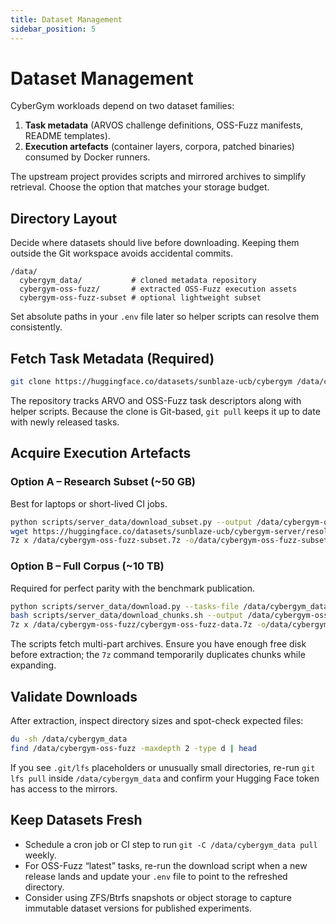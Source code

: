 ```yaml
---
title: Dataset Management
sidebar_position: 5
---
```


# Dataset Management

CyberGym workloads depend on two dataset families:

1. **Task metadata** (ARVOS challenge definitions, OSS-Fuzz manifests, README templates).
2. **Execution artefacts** (container layers, corpora, patched binaries) consumed by Docker runners.

The upstream project provides scripts and mirrored archives to simplify retrieval. Choose the option that matches your storage budget.

## Directory Layout

Decide where datasets should live before downloading. Keeping them outside the Git workspace avoids accidental commits.

```text
/data/
  cybergym_data/           # cloned metadata repository
  cybergym-oss-fuzz/       # extracted OSS-Fuzz execution assets
  cybergym-oss-fuzz-subset # optional lightweight subset
```

Set absolute paths in your `.env` file later so helper scripts can resolve them consistently.

## Fetch Task Metadata (Required)

```bash
git clone https://huggingface.co/datasets/sunblaze-ucb/cybergym /data/cybergym_data
```

The repository tracks ARVO and OSS-Fuzz task descriptors along with helper scripts. Because the clone is Git-based, `git pull` keeps it up to date with newly released tasks.

## Acquire Execution Artefacts

### Option A – Research Subset (~50 GB)

Best for laptops or short-lived CI jobs.

```bash
python scripts/server_data/download_subset.py --output /data/cybergym-oss-fuzz-subset
wget https://huggingface.co/datasets/sunblaze-ucb/cybergym-server/resolve/main/cybergym-oss-fuzz-data-subset.7z -O /data/cybergym-oss-fuzz-subset.7z
7z x /data/cybergym-oss-fuzz-subset.7z -o/data/cybergym-oss-fuzz-subset
```

### Option B – Full Corpus (~10 TB)

Required for perfect parity with the benchmark publication.

```bash
python scripts/server_data/download.py --tasks-file /data/cybergym_data/tasks.json --output /data/cybergym-oss-fuzz
bash scripts/server_data/download_chunks.sh --output /data/cybergym-oss-fuzz
7z x /data/cybergym-oss-fuzz/cybergym-oss-fuzz-data.7z -o/data/cybergym-oss-fuzz
```

The scripts fetch multi-part archives. Ensure you have enough free disk before extraction; the `7z` command temporarily duplicates chunks while expanding.

## Validate Downloads

After extraction, inspect directory sizes and spot-check expected files:

```bash
du -sh /data/cybergym_data
find /data/cybergym-oss-fuzz -maxdepth 2 -type d | head
```

If you see `.git/lfs` placeholders or unusually small directories, re-run `git lfs pull` inside `/data/cybergym_data` and confirm your Hugging Face token has access to the mirrors.

## Keep Datasets Fresh

- Schedule a cron job or CI step to run `git -C /data/cybergym_data pull` weekly.
- For OSS-Fuzz “latest” tasks, re-run the download script when a new release lands and update your `.env` file to point to the refreshed directory.
- Consider using ZFS/Btrfs snapshots or object storage to capture immutable dataset versions for published experiments.
